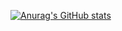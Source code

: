 [![Anurag's GitHub stats](https://github-readme-stats.vercel.app/api?username=01Eternal)](https://github.com/anuraghazra/github-readme-stats)
